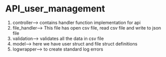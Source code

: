 # API_user_management

1. controller--> contains handler function implementation for api
2. file_handler--> This file has open csv file, read csv file and write to json file 
3. validation--> validates all the data in csv file
4. model--> here we have user struct and file struct definitions
5. logwrapper--> to create standard log errors
